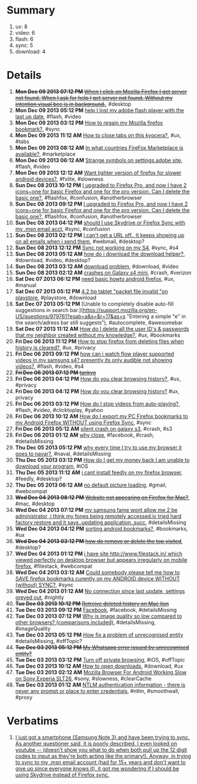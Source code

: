 # Summary
1. ux: 8
1. video: 6
1. flash: 6
1. sync: 5
1. download: 4

# Details
1. ~~**Mon Dec 09 2013 07:12 PM** [When I click on Mozilla Firefox I get server not found. When I ask for help I get server not found. Without my intention visual bee is in background.](https://support.mozilla.org/en-US/questions/979910?esab=a&s=&r=0&as=s "I recently responded to a prompt to upgrade Mozilla Firefox and started see..")~~, #desktop
1. **Mon Dec 09 2013 05:12 PM** [help I lost my adobe flash player with the last up date](https://support.mozilla.org/en-US/questions/979908?esab=a&s=&r=1&as=s "with the last up date Firefox 26 my adobe flash player. I have down loaded .."), #flash, #video
1. **Mon Dec 09 2013 03:12 PM** [How to regain my Mozilla firefox bookmark?](https://support.mozilla.org/en-US/questions/979896?esab=a&s=&r=2&as=s "After format my mobile,i try to reinstall again but the bookmark data is go.."), #sync
1. **Mon Dec 09 2013 11:12 AM** [How to close tabs on this kyocera?](https://support.mozilla.org/en-US/questions/979877?esab=a&s=&r=3&as=s "When  I go to a website and try to c
Open a link the phone says O must clos.."), #ux, #tabs
1. **Mon Dec 09 2013 08:12 AM** [In what countries  FireFox Marketplace is available?](https://support.mozilla.org/en-US/questions/979858?esab=a&s=&r=4&as=s "can i enter the  firefox marketplace (for downloading the app)  from any co.."), #marketplace
1. **Mon Dec 09 2013 06:12 AM** [Strange symbols on settings.adobe site](https://support.mozilla.org/en-US/questions/979849?esab=a&s=&r=5&as=s "Dear Sir or Madam"), #flash, #video
1. **Mon Dec 09 2013 12:12 AM** [Want lighter version of firefox for slower android devices?](https://support.mozilla.org/en-US/questions/979839?esab=a&s=&r=6&as=s "I want light version of firefox for slow android devices."), #fxlite, #slowness
1. **Sun Dec 08 2013 10:12 PM** [I upgraded to Firefox Pro, and now I have 2 icons~one for basic Firefox and one for the pro version. Can I delete the basic one?](https://support.mozilla.org/en-US/questions/979833?esab=a&s=&r=7&as=s "Thanks James for your reply! I meant Flashfox. I have the Flashfox browser .."), #flashfox, #confusion, #anotherbrowser
1. **Sun Dec 08 2013 09:12 PM** [I upgraded to Firefox Pro, and now I have 2 icons~one for basic Firefox and one for the pro version. Can I delete the basic one?](https://support.mozilla.org/en-US/questions/979831?esab=a&s=&r=8&as=s "Just don't want to mess up by deleting the original Firefox and have to pay.."), #flashfox, #confusion, #anotherbrowser
1. **Sun Dec 08 2013 04:12 PM** [should I use Skydrive or Firefox Sync  with my .msn email acct](https://support.mozilla.org/en-US/questions/979816?esab=a&s=&r=9&as=s "I just got a smartphone (Samsung Note 3) and have been trying to sync.  As .."), #sync, #confusion
1. **Sun Dec 08 2013 02:12 PM** [I can't get a URL off.. It keeps showing up on all emails when i send them](https://support.mozilla.org/en-US/questions/979800?esab=a&s=&r=10&as=s "URL KEEPS POPPING UP WHEN I SEND EMAILS"), #webmail, #desktop?
1. **Sun Dec 08 2013 12:12 PM** [Sync not working on my S4](https://support.mozilla.org/en-US/questions/979803?esab=a&s=&r=11&as=s "Hi. I've been using FF on my laptop and desktop for 8 years now and hence I.."), #sync, #s4
1. **Sun Dec 08 2013 05:12 AM** [how do i download the download helper?](https://support.mozilla.org/en-US/questions/979779?esab=a&s=&r=12&as=s "Heelp"), #download, #video, #desktop?
1. **Sun Dec 08 2013 03:12 AM** [download problem](https://support.mozilla.org/en-US/questions/979774?esab=a&s=&r=13&as=s "I m unable to download any file like vedio, apps,etc. why? pls suggest me, .."), #download, #video
1. **Sun Dec 08 2013 02:12 AM** [crashes on Galaxy s4 mini](https://support.mozilla.org/en-US/questions/979773?esab=a&s=&r=14&as=s "My phone crashed within a day of installing. Verizon person told me it was .."), #crash, #verizon
1. **Sat Dec 07 2013 06:12 PM** [need basic howto android firefox](https://support.mozilla.org/en-US/questions/979766?esab=a&s=&r=15&as=s "so completely nonintuitive application.  need basic intro howto."), #ux, #manual
1. **Sat Dec 07 2013 05:12 PM** [4.2 hp tablet "packet file invalid "on playstore](https://support.mozilla.org/en-US/questions/979762?esab=a&s=&r=16&as=s "Trying to download ap getting error in subject line above. Help! Lol"), #playstore, #download
1. **Sat Dec 07 2013 05:12 PM** [Unable to completely disable auto-fill suggestions in search bar.](https://support.mozilla.org/en-US/questions/979761?esab=a&s=&r=17&as=s "Entering a simple "e" in the search/adress bar still suggests"), #autocomplete, #awesomebar
1. **Sat Dec 07 2013 11:12 AM** [How do I delete all the user ID's & passwords that my neighbor created without my knowledge?](https://support.mozilla.org/en-US/questions/979735?esab=a&s=&r=18&as=s "My neighbor is a very sneaky & untrustworthy individual! She asked to use m.."), #ux, #bookmarks
1. **Fri Dec 06 2013 11:12 PM** [How to stop firefox from deleting files when history is cleared?](https://support.mozilla.org/en-US/questions/979706?esab=a&s=&r=19&as=s "I cleared my History and firefox deleted my downloaded files from internal .."), #ux, #privacy
1. **Fri Dec 06 2013 09:12 PM** [how can i watch flow player supported videos in my samsung s4? presently its only audible not showing videos?](https://support.mozilla.org/en-US/questions/979701?esab=a&s=&r=20&as=s "I am using samsung s4"), #flash, #video, #s4
1. ~~**Fri Dec 06 2013 07:12 PM** [tankyo](https://support.mozilla.org/en-US/questions/979695?esab=a&s=&r=21&as=s "Gahoa")~~
1. **Fri Dec 06 2013 04:12 PM** [How do you clear browsing history?](https://support.mozilla.org/en-US/questions/979689?esab=a&s=&r=22&as=s "locking this thread as duplicate, please continue at"), #ux, #privacy
1. **Fri Dec 06 2013 04:12 PM** [How do you clear browsing history?](https://support.mozilla.org/en-US/questions/979688?esab=a&s=&r=23&as=s "I do not know how to clear  my browsing history.  Can you please help me?") #ux, privacy
1. **Fri Dec 06 2013 03:12 PM** [How do I stop videos from auto-playing?](https://support.mozilla.org/en-US/questions/979685?esab=a&s=&r=24&as=s "Yahoo decided to follow the herd of those annoying advertisements and banne.."), #flash, #video, #clicktoplay, #yahoo
1. **Fri Dec 06 2013 10:12 AM** [How do I export my PC Firefox bookmarks to my Android Firefox WITHOUT using Firefox Sync](https://support.mozilla.org/en-US/questions/979658?esab=a&s=&r=25&as=s "I do not wish to go through the laborious, poorly described process of inst.."), #sync
1. **Fri Dec 06 2013 05:12 AM** [silent crash on galaxy s3](https://support.mozilla.org/en-US/questions/979620?esab=a&s=&r=26&as=s "firefox seems to crash silently after some time of browsing.  the crash rep.."), #crash, #s3
1. **Fri Dec 06 2013 01:12 AM** [why close](https://support.mozilla.org/en-US/questions/979615?esab=a&s=&r=27&as=s "please open fb thanks you help me"), #facebook, #crash, #detailsMissing
1. **Thu Dec 05 2013 05:12 PM** [why every time I try to use my browser it goes to navar?](https://support.mozilla.org/en-US/questions/979588?esab=a&s=&r=28&as=s "I set my page to Google,  but it still goes to naval, in a different langua.."), #naval, #detailsMissing
1. **Thu Dec 05 2013 03:12 PM** [How do I get my money back I am unable to download your program](https://support.mozilla.org/en-US/questions/979582?esab=a&s=&r=29&as=s "Since my iPad will not down load the program I am requesting my money back..."), #iOS
1. **Thu Dec 05 2013 11:12 AM** [i cant install feedly on my firefox browser](https://support.mozilla.org/en-US/questions/979567?esab=a&s=&r=31&as=s "I have installed latest application of Firefox but new m unable 2 download .."), #feedly, #desktop?
1. **Thu Dec 05 2013 06:12 AM** [no default picture loading](https://support.mozilla.org/en-US/questions/979536?esab=a&s=&r=32&as=s "it is quite difficult to enjoy defualt picture loading feature in gmail. pl.."), #gmail, #webcompat
1. ~~**Wed Dec 04 2013 08:12 PM** [Website not appearing on Firefox for Mac?](https://support.mozilla.org/en-US/questions/979508?esab=a&s=&r=33&as=s "My company has just launched our new website")~~, #mac, #desktop
1. **Wed Dec 04 2013 07:12 PM** [my samsung fame wont allow me 2 be administrator ,i think my fones being remotely accessed.iv tried hard factory restore and it says..updating application..succ](https://support.mozilla.org/en-US/questions/979500?esab=a&s=&r=34&as=s "..succesfully updated application.. applying multi csc..installing multi cs.."), #detailsMissing
1. **Wed Dec 04 2013 04:12 PM** [sorting android bookmarks?](https://support.mozilla.org/en-US/questions/979489?esab=a&s=&r=35&as=s "how can I sort bookmarks on my phone?"), #bookmarks, #ux
1. ~~**Wed Dec 04 2013 03:12 PM** [how do remove or delete the top visited](https://support.mozilla.org/en-US/questions/979487?esab=a&s=&r=36&as=s "unsure how to delete the top visited tabs")~~, #desktop?
1. **Wed Dec 04 2013 01:12 PM** [i have site http://www.filestack.in/ which viewed perfectly on desktop browser but appears irregularly on mobile firefox](https://support.mozilla.org/en-US/questions/979479?esab=a&s=&r=37&as=s "i have site"), #filestack, #webcompat
1. **Wed Dec 04 2013 03:12 AM** [Could somebody please tell me how to SAVE firefox bookmarks curently on my ANDROID device WITHOUT (without) SYNC?](https://support.mozilla.org/en-US/questions/979435?esab=a&s=&r=38&as=s "Android 2.3
Firefox: NIGHTLY, 
NEED TO BE ABLE TO ACCESS THEM LATER (indeed)"), #sync
1. **Wed Dec 04 2013 01:12 AM** [No connection since last update, settings greyed out](https://support.mozilla.org/en-US/questions/979423?esab=a&s=&r=39&as=s "anyone the same problem ?
i try to connect to any website but there is no l.."), #nightly
1. ~~**Tue Dec 03 2013 10:12 PM** [Retreive deleted history on Mac lion](https://support.mozilla.org/en-US/questions/979419?esab=a&s=&r=40&as=s "Hello I am running lion on my Mac with Firefox, and I really need a easy wa..")~~
1. **Tue Dec 03 2013 09:12 PM** [Facebook](https://support.mozilla.org/en-US/questions/979417?esab=a&s=&r=41&as=s "Facebook"), #facebook, #detailsMissing
1. **Tue Dec 03 2013 07:12 PM** [Why is image quality so low compared to other browsers? (comparisons included)](https://support.mozilla.org/en-US/questions/979411?esab=a&s=&r=42&as=s "Image quality of small thumbnails seems to be really lacking in Firefox com.."), #detailsMissing, #imageQuality
1. **Tue Dec 03 2013 05:12 PM** [How fix a problem of unrecognised entity](https://support.mozilla.org/en-US/questions/979403?esab=a&s=&r=43&as=s "I installed whatsapp in my x-2 device but when i try to open it says unreco..") #detailsMissing, #offTopic?
1. ~~**Tue Dec 03 2013 05:12 PM** [My Whatsapp error issued by unrecognised entity?](https://support.mozilla.org/en-US/questions/979402?esab=a&s=&r=44&as=s "I installed whatsapp in my x 2 phone but when i try to open it says error,i..")~~
1. **Tue Dec 03 2013 03:12 PM** [Turn off private browsing](https://support.mozilla.org/en-US/questions/979396?esab=a&s=&r=45&as=s "I need to turn off private browsing I've tried everything PLS help as I can.."), #iOS, #offTopic
1. **Tue Dec 03 2013 10:12 AM** [How to open downloads](https://support.mozilla.org/en-US/questions/979365?esab=a&s=&r=46&as=s "How can i view downloads"), #download, #ux
1. **Tue Dec 03 2013 02:12 AM** [Mozilla Browser For Android Working Slow on Sony Experia SLT26](https://support.mozilla.org/en-US/questions/979332?esab=a&s=&r=47&as=s "I am using Sony Experia SLT26 smartphone but my problem is Mozilla Firefox .."), #sony, #slowness, #clearCache
1. **Tue Dec 03 2013 01:12 AM** [NTLM authentication information - there is never any prompt or place to enter credentials](https://support.mozilla.org/en-US/questions/979329?esab=a&s=&r=48&as=s "We are testing using Android tablets in our current IT infrastructure and w.."), #ntlm, #smoothwall, #proxy

# Verbatims

1. [I just got a smartphone (Samsung Note 3) and have been trying to sync. As another questioner said, it is poorly described. I even looked on youtube -- (doesn't show you what to do when both pull up the 12 digit codes to input as they're both acting like the primary!). Anyway, in trying to sync to my .msn email account (had for 15+ years and don't want to give up since everyone knows it), it got me wondering if I should be using Skydrive instead of Firefox sync.](https://support.mozilla.org/en-US/questions/979816)


